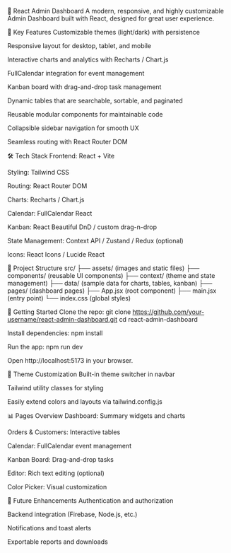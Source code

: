 🚀 React Admin Dashboard
A modern, responsive, and highly customizable Admin Dashboard built with React, designed for great user experience.

🌈 Key Features
Customizable themes (light/dark) with persistence

Responsive layout for desktop, tablet, and mobile

Interactive charts and analytics with Recharts / Chart.js

FullCalendar integration for event management

Kanban board with drag-and-drop task management

Dynamic tables that are searchable, sortable, and paginated

Reusable modular components for maintainable code

Collapsible sidebar navigation for smooth UX

Seamless routing with React Router DOM

🛠️ Tech Stack
Frontend: React + Vite

Styling: Tailwind CSS

Routing: React Router DOM

Charts: Recharts / Chart.js

Calendar: FullCalendar React

Kanban: React Beautiful DnD / custom drag-n-drop

State Management: Context API / Zustand / Redux (optional)

Icons: React Icons / Lucide React

📁 Project Structure
src/
├── assets/ (images and static files)
├── components/ (reusable UI components)
├── context/ (theme and state management)
├── data/ (sample data for charts, tables, kanban)
├── pages/ (dashboard pages)
├── App.jsx (root component)
├── main.jsx (entry point)
└── index.css (global styles)

🚀 Getting Started
Clone the repo:
git clone https://github.com/your-username/react-admin-dashboard.git
cd react-admin-dashboard

Install dependencies:
npm install

Run the app:
npm run dev

Open http://localhost:5173 in your browser.

🎨 Theme Customization
Built-in theme switcher in navbar

Tailwind utility classes for styling

Easily extend colors and layouts via tailwind.config.js

📊 Pages Overview
Dashboard: Summary widgets and charts

Orders & Customers: Interactive tables

Calendar: FullCalendar event management

Kanban Board: Drag-and-drop tasks

Editor: Rich text editing (optional)

Color Picker: Visual customization

🧩 Future Enhancements
Authentication and authorization

Backend integration (Firebase, Node.js, etc.)

Notifications and toast alerts

Exportable reports and downloads
